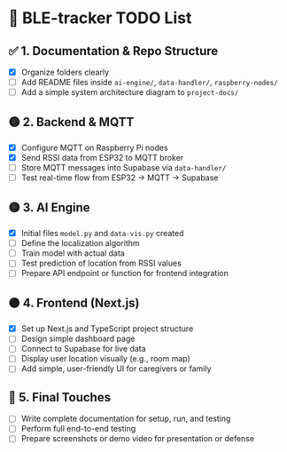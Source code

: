 # 📝 BLE-tracker TODO List

## ✅ 1. Documentation & Repo Structure
- [x] Organize folders clearly
- [ ] Add README files inside `ai-engine/`, `data-handler/`, `raspberry-nodes/`
- [ ] Add a simple system architecture diagram to `project-docs/`

## 🟡 2. Backend & MQTT
- [x] Configure MQTT on Raspberry Pi nodes
- [x] Send RSSI data from ESP32 to MQTT broker
- [ ] Store MQTT messages into Supabase via `data-handler/`
- [ ] Test real-time flow from ESP32 → MQTT → Supabase

## 🟡 3. AI Engine
- [x] Initial files `model.py` and `data-vis.py` created
- [ ] Define the localization algorithm
- [ ] Train model with actual data
- [ ] Test prediction of location from RSSI values
- [ ] Prepare API endpoint or function for frontend integration

## 🟠 4. Frontend (Next.js)
- [x] Set up Next.js and TypeScript project structure
- [ ] Design simple dashboard page
- [ ] Connect to Supabase for live data
- [ ] Display user location visually (e.g., room map)
- [ ] Add simple, user-friendly UI for caregivers or family

## 🔵 5. Final Touches
- [ ] Write complete documentation for setup, run, and testing
- [ ] Perform full end-to-end testing
- [ ] Prepare screenshots or demo video for presentation or defense